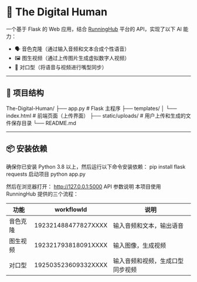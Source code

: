 # 🧠 The Digital Human

一个基于 Flask 的 Web 应用，结合 [RunningHub](https://www.runninghub.cn) 平台的 API，实现了以下 AI 能力：

- 🗣️ 音色克隆（通过输入音频和文本合成个性语音）
- 🖼️ 图生视频（通过上传图片生成虚拟数字人视频）
- 👄 对口型（将语音与视频进行嘴型同步）

---

## 📁 项目结构


The-Digital-Human/
├── app.py                      # Flask 主程序
├── templates/
│   └── index.html              # 前端页面（上传界面）
├── static/uploads/            # 用户上传和生成的文件保存目录
└── README.md

---

## 📦 安装依赖

确保你已安装 Python 3.8 以上，然后运行以下命令安装依赖：
pip install flask requests
启动项目
python app.py

然后在浏览器打开：
http://127.0.0.1:5000
API 参数说明
本项目使用 RunningHub 提供的三个流程：

| 功能     | workflowId           | 说明             |
|----------|----------------------|------------------|
| 音色克隆 | 192321488477827XXXX | 输入音频和文本，输出语音 |
| 图生视频 | 192321793818091XXXX | 输入图像，生成视频 |
| 对口型   | 192503523609332XXXX | 输入音频和视频，生成口型同步视频 |

